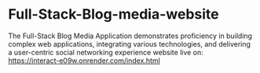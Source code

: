 # Full-Stack-Blog-media-website
The Full-Stack Blog Media Application demonstrates proficiency in building complex web applications, integrating various technologies, and delivering a user-centric social networking experience
website live on: https://interact-e09w.onrender.com/index.html
